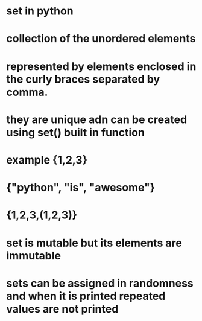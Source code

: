 

  # set in python
  # collection of the unordered elements
  # represented by elements enclosed in the curly braces separated by comma.
  # they are unique adn can be created using set() built in function 
  # example {1,2,3}
  # {"python", "is", "awesome"}
  # {1,2,3,(1,2,3)}
  # set is mutable but its elements are immutable
  # sets can be assigned in randomness and when it is printed repeated values are not printed
  # 